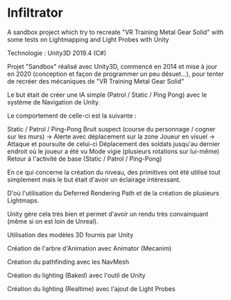 # Infiltrator
A sandbox project which try to recreate "VR Training Metal Gear Solid" with some tests on Lightmapping and Light Probes with Unity

Technologie : Unity3D 2019.4 (C#)

Projet "Sandbox" réalisé avec Unity3D, commencé en 2014 et mise à jour en 2020 (conception et façon de programmer un peu désuet...), pour tenter de recréer des mécaniques de "VR Training Metal Gear Solid" 

Le but était de créer une IA simple (Patrol / Static / Ping Pong) avec le système de Navigation de Unity.

Le comportement de celle-ci est la suivante :

Static / Patrol / Ping-Pong
Bruit suspect (course du personnage / cogner sur les murs) -> Alerte avec déplacement sur la zone
Joueur en visuel -> Attaque et poursuite de celui-ci
Déplacement des soldats jusqu'au dernier endroit où le joueur a été vu
Mode vigie (plusieurs rotations sur lui-même)
Retour à l'activité de base (Static / Patrol / Ping-Pong) 


En ce qui concerne la création du niveau, des primitives ont été utilisé tout simplement mais le but était d'avoir un éclairage intéressant.

D'où l'utilisation du Deferred Rendering Path et de la création de plusieurs Lightmaps.

Unity gère cela très bien et permet d'avoir un rendu très convainquant (même si on est loin de Unreal).



Utilisation des modèles 3D fournis par Unity

Création de l'arbre d'Animation avec Animator (Mecanim)

Création du pathfinding avec les NavMesh

Création du lighting (Baked) avec l'outil de Unity

Création du lighting (Realtime) avec l'ajout de Light Probes

